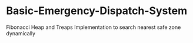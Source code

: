# Basic-Emergency-Dispatch-System
Fibonacci Heap and Treaps Implementation to search nearest safe zone dynamically
